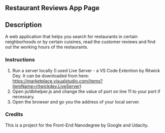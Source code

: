 
## Restaurant Reviews App Page

## Description

A web application that helps you search for restaurants in certain neighborhoods or by certain cuisines, read the customer reviews and find out the working hours of the restaurants.

### Instructions

1. Run a server locally (I used Live Server - a VS Code Extention by Ritwick Dey. It can be downloaded from here: https://marketplace.visualstudio.com/items?itemName=ritwickdey.LiveServer)
2. Open js/dbhelper.js and change the value of port on line 11 to your port if necessary.
3. Open the browser and go you the address of your local server.

### Credits

This is a project for the Front-End Nanodegree by Google and Udacity.




